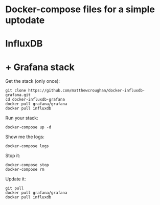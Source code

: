 # Docker-compose files for a simple uptodate
# InfluxDB
# + Grafana stack

Get the stack (only once):

```
git clone https://github.com/matthewcroughan/docker-influxdb-grafana.git
cd docker-influxdb-grafana
docker pull grafana/grafana
docker pull influxdb
```

Run your stack:

```
docker-compose up -d
```

Show me the logs:

```
docker-compose logs
```

Stop it:

```
docker-compose stop
docker-compose rm
```

Update it:

```
git pull
docker pull grafana/grafana
docker pull influxdb
```
